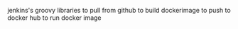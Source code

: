 jenkins's groovy libraries 
to pull from github
to build dockerimage
to push to docker hub
to run docker image
